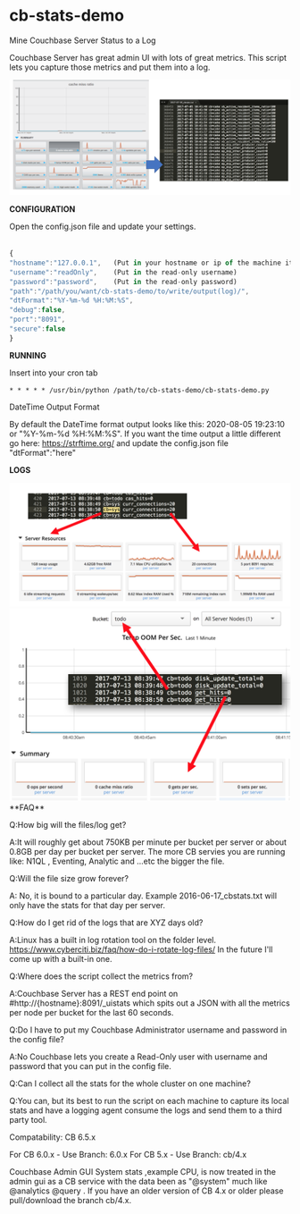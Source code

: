 # cb-stats-demo
Mine Couchbase Server Status to a Log

Couchbase Server has great admin UI with lots of great metrics.
This script lets you capture those metrics and put them into a log.

<img src="img/cb-stats-work.png">

**CONFIGURATION** 

Open the config.json file and update your settings.
```javascript

{
"hostname":"127.0.0.1",   (Put in your hostname or ip of the machine it getting the stats from)
"username":"readOnly",    (Put in the read-only username)
"password":"password",    (Put in the read-only password)
"path":"/path/you/want/cb-stats-demo/to/write/output(log)/",
"dtFormat":"%Y-%m-%d %H:%M:%S",
"debug":false,
"port":"8091",
"secure":false
}
```
**RUNNING**

Insert into your cron tab 
```
* * * * * /usr/bin/python /path/to/cb-stats-demo/cb-stats-demo.py
```

DateTime Output Format

By default the DateTime format output looks like this: 2020-08-05 19:23:10  or "%Y-%m-%d %H:%M:%S".
If you want the time output a little different go here: https://strftime.org/ and update the config.json file "dtFormat":"here"

**LOGS**

<img src="img/cb-stats-sys-data.png">

<img src="img/cb-stats-bucket-data.png">
**FAQ**

Q:How big will the files/log get?

A:It will roughly get about 750KB per minute per bucket per server or about 0.8GB per day per bucket per server. The more CB servies you are running like: N1QL , Eventing, Analytic and ...etc the bigger the file.


Q:Will the file size grow forever?

A: No, it is bound to a particular day. Example 2016-06-17_cbstats.txt will only have the stats for that day per server.


Q:How do I get rid of the logs that are XYZ days old?

A:Linux has a built in log rotation tool on the folder level. https://www.cyberciti.biz/faq/how-do-i-rotate-log-files/
In the future I'll come up with a built-in one.


Q:Where does the script collect the metrics from?

A:Couchbase Server has a REST end point on #http://{hostname}:8091/_uistats
which spits out a JSON with all the metrics per node per bucket for the last 60 seconds.


Q:Do I have to put my Couchbase Administrator username and password in the config file?

A:No Couchbase lets you create a Read-Only user with username and password that you can put in the config file.


Q:Can I collect all the stats for the whole cluster on one machine?

Q:You can, but its best to run the script on each machine to capture its local stats and have a logging agent consume the logs and send them to a third party tool.


Compatability: CB 6.5.x

For CB 6.0.x - Use Branch: 6.0.x
For CB 5.x   - Use Branch: cb/4.x

Couchbase Admin GUI System stats ,example CPU, is now treated in the admin gui as a CB service with the data been as "@system" much like @analytics @query . If you have an older version of CB 4.x or older please pull/download the branch  cb/4.x.
